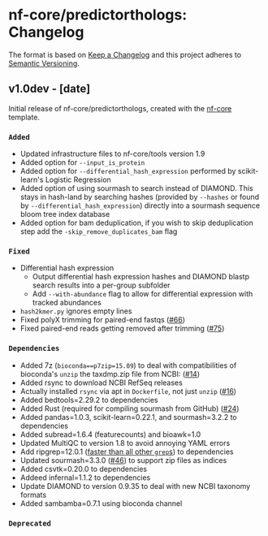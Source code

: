 # nf-core/predictorthologs: Changelog

The format is based on [Keep a Changelog](http://keepachangelog.com/en/1.0.0/)
and this project adheres to [Semantic Versioning](http://semver.org/spec/v2.0.0.html).

## v1.0dev - [date]

Initial release of nf-core/predictorthologs, created with the [nf-core](http://nf-co.re/) template.

### `Added`

- Updated infrastructure files to nf-core/tools version 1.9
- Added option for `--input_is_protein`
- Added option for `--differential_hash_expression` performed by scikit-learn's Logistic Regression
- Added option of using sourmash to search instead of DIAMOND. This stays in hash-land by searching hashes (provided by `--hashes` or found by `--differential_hash_expression`) directly into a sourmash sequence bloom tree index database
- Added option for bam deduplication, if you wish to skip deduplication step add the `-skip_remove_duplicates_bam` flag

### `Fixed`

- Differential hash expression
  - Output differential hash expression hashes and DIAMOND blastp search results into a per-group subfolder
  - Add `--with-abundance` flag to allow for differential expression with tracked abundances
- `hash2kmer.py` ignores empty lines
- Fixed polyX trimming for paired-end fastqs ([#66](https://github.com/czbiohub/nf-predictorthologs/pull/66))
- Fixed paired-end reads getting removed after trimming ([#75](https://github.com/czbiohub/nf-predictorthologs/pull/75))

### `Dependencies`

- Added 7z (`bioconda==p7zip=15.09`) to deal with compatibilities of bioconda's `unzip` the taxdmp.zip file from NCBI: ([#14](https://github.com/czbiohub/nf-predictorthologs/issues/14))
- Added rsync to download NCBI RefSeq releases
- Actually installed `rsync` via apt in `Dockerfile`, not just `unzip` ([#16](https://github.com/czbiohub/nf-predictorthologs/pull/16))
- Added bedtools=2.29.2 to dependencies
- Added Rust (required for compiling sourmash from GitHub) ([#24](https://github.com/czbiohub/nf-predictorthologs/pull/24))
- Added pandas=1.0.3, scikit-learn=0.22.1, and sourmash=3.2.2 to dependencies
- Added subread=1.6.4 (featurecounts) and bioawk=1.0
- Updated MultiQC to version 1.8 to avoid annoying YAML errors
- Add ripgrep=12.0.1 ([faster than all other `grep`s](https://blog.burntsushi.net/ripgrep/)) to dependencies
- Updated sourmash=3.3.0 ([#46](https://github.com/czbiohub/nf-predictorthologs/pull/46)) to support zip files as indices
- Added csvtk=0.20.0 to dependencies
- Addeed infernal=1.1.2 to dependencies
- Update DIAMOND to version 0.9.35 to deal with new NCBI taxonomy formats
- Added sambamba=0.7.1 using bioconda channel

### `Deprecated`
